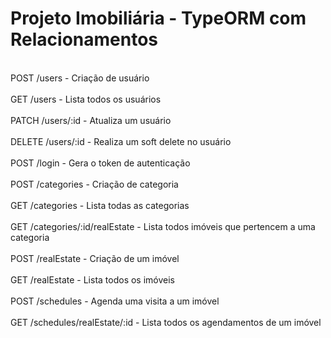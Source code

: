 # Projeto Imobiliária - TypeORM com Relacionamentos

<br>POST	/users -	Criação de usuário<br>
<br>GET	/users -	Lista todos os usuários<br>
<br>PATCH	/users/:id	-  Atualiza um usuário<br>
<br>DELETE	/users/:id	-  Realiza um soft delete no usuário<br>
<br>POST	/login	-  Gera o token de autenticação<br>
<br>POST	/categories	- Criação de categoria<br>
<br>GET	/categories	- Lista todas as categorias<br>
<br>GET	/categories/:id/realEstate	-  Lista todos imóveis que pertencem a uma categoria<br>
<br>POST	/realEstate	 -  Criação de um imóvel<br>
<br>GET	/realEstate -  Lista todos os imóveis<br>
<br>POST	/schedules - 	Agenda uma visita a um imóvel<br>
<br>GET	/schedules/realEstate/:id	 -  Lista todos os agendamentos de um imóvel
